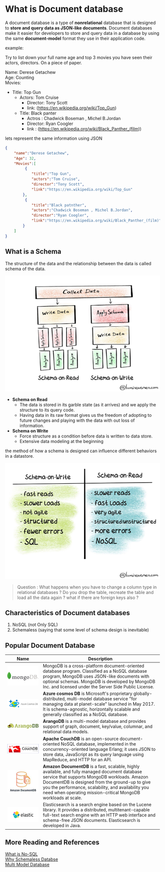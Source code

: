 # What is Document database

A document database is a type of **nonrelational** database that is designed to
**store and query data as JSON-like documents**. Document databases make it easier for developers to store and query data in a database by using the same **document-model** format they use in their application code.

example:

Try to list down your full name age and top 3 movies you have seen their actors,  directors. On a piece of paper.

Name: Derese Getachew <br>
Age: Counting <br>
Movies:

- Title: Top Gun
  - Actors: Tom Cruise
    - Director: Tony Scott
    - link: (<https://en.wikipedia.org/wiki/Top_Gun>)
  - Title: Black panter
    - Actros : Chadwick Boseman , Michel B.Jordan
    - Director: Ryan Coogler
    - link : (<https://en.wikipedia.org/wiki/Black_Panther_(film>))

lets represent the same information using JSON

```json
{
    "name":"Derese Getachew",
    "Age": 32,
    "Movies":[
         {
            "title":"Top Gun",
            "actors":"Tom Cruise",
            "director":"Tony Scott",
            "link":"https://en.wikipedia.org/wiki/Top_Gun"
        },
         {
            "title":"Black patnther",
            "actors":"Chadwick Boseman , Michel B.Jordan",
            "director":"Ryan Coogler",
            "link":"https://en.wikipedia.org/wiki/Black_Panther_(film)"
        }
    ]
}
```

## What is a Schema

The structure of the data and the relationship between the data is called schema of the data.

![on Read and on write Schema!](../resources/schema.jpg)

- **Schema on Read**
  - The data is stored in its garble state (as it arrives) and we apply the structure to its query code.
  - Having data in its raw format gives us the freedom of adopting to future changes and playing with the data with out loss of information.
- **Schema on Write**
  - Force structure as a condition before data is written to data store.
  - Extensive data modeling at the beginning

the method of how a schema is designed can influence different behaviors in a datastore.

![On read vs on write!](../resources/schema-on-read-vs-schema-on-write-1.jpg)

> Question : What happens when you have to change a column type in relational databases ?
> Do you drop the table, recreate the table and load all the data again ? what if there are  foreign keys also ?

## Characteristics of Document databases

1. NoSQL (not Only SQL)
2. Schemaless (saying that some level of schema design is inevitable)

## Popular Document Database

| Name                                                      | Description                                                                                                                                                                                                                                                                                                                |
| --------------------------------------------------------- | -------------------------------------------------------------------------------------------------------------------------------------------------------------------------------------------------------------------------------------------------------------------------------------------------------------------------- |
| ![On read vs on write!](../resources/mongodb.png)         | MongoDB is a cross-platform document-oriented database program. Classified as a NoSQL database program, MongoDB uses JSON-like documents with optional schemas. MongoDB is developed by MongoDB Inc. and licensed under the Server Side Public License.                                                                    |
| ![On read vs on write!](../resources/cosmos.jpeg)         | **Azure cosmos DB** is Microsoft's proprietary globally-distributed, multi-model database service "for managing data at planet-scale" launched in May 2017. It is schema-agnostic, horizontally scalable and generally classified as a NoSQL database.                                                                     |
| ![On read vs on write!](../resources/aragnodb.png)        | **ArangoDB** is a multi-model database and provides support of graph, document, key/value, columnar, and relational data models.                                                                                                                                                                                           |
| ![On read vs on write!](../resources/couch.png)           | **Apache CouchDB** is an open-source document-oriented NoSQL database, implemented in the concurrency-oriented language Erlang; it uses JSON to store data, JavaScript as its query language using MapReduce, and HTTP for an API.                                                                                         |
| ![On read vs on write!](../resources/amazondocument.jpeg) | **Amazon DocumentDB** is a fast, scalable, highly available, and fully managed document database service that supports MongoDB workloads. Amazon DocumentDB is designed from the ground-up to give you the performance, scalability, and availability you need when operating mission-critical MongoDB workloads at scale. |
| ![On read vs on write!](../resources/elasticsearch.png)   | Elasticsearch is a search engine based on the Lucene library. It provides a distributed, multitenant-capable full-text search engine with an HTTP web interface and schema-free JSON documents. Elasticsearch is developed in Java.                                                                                        |

## More Reading and References

[What is No-SQL](https://www.mongodb.com/nosql-explained)<br>
[Why Schemaless Databse](https://www.mongodb.com/blog/post/why-schemaless)<br>
[Multi Model Database](https://en.wikipedia.org/wiki/Multi-model_database)

